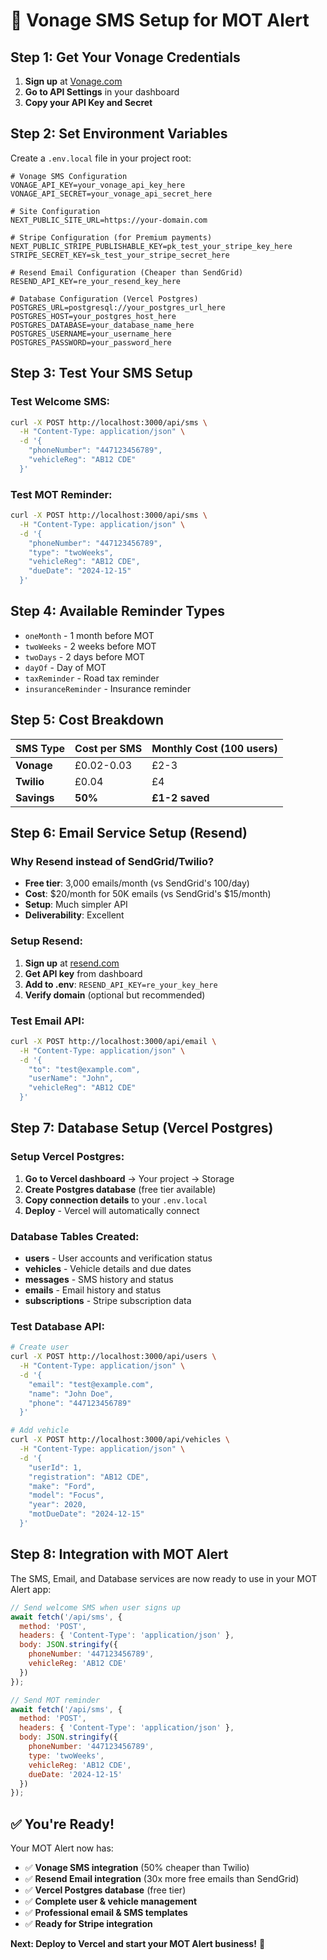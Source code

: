 # 🚀 Vonage SMS Setup for MOT Alert

## **Step 1: Get Your Vonage Credentials**

1. **Sign up** at [Vonage.com](https://vonage.com)
2. **Go to API Settings** in your dashboard
3. **Copy your API Key and Secret**

## **Step 2: Set Environment Variables**

Create a `.env.local` file in your project root:

```env
# Vonage SMS Configuration
VONAGE_API_KEY=your_vonage_api_key_here
VONAGE_API_SECRET=your_vonage_api_secret_here

# Site Configuration
NEXT_PUBLIC_SITE_URL=https://your-domain.com

# Stripe Configuration (for Premium payments)
NEXT_PUBLIC_STRIPE_PUBLISHABLE_KEY=pk_test_your_stripe_key_here
STRIPE_SECRET_KEY=sk_test_your_stripe_secret_here

# Resend Email Configuration (Cheaper than SendGrid)
RESEND_API_KEY=re_your_resend_key_here

# Database Configuration (Vercel Postgres)
POSTGRES_URL=postgresql://your_postgres_url_here
POSTGRES_HOST=your_postgres_host_here
POSTGRES_DATABASE=your_database_name_here
POSTGRES_USERNAME=your_username_here
POSTGRES_PASSWORD=your_password_here
```

## **Step 3: Test Your SMS Setup**

### **Test Welcome SMS:**
```bash
curl -X POST http://localhost:3000/api/sms \
  -H "Content-Type: application/json" \
  -d '{
    "phoneNumber": "447123456789",
    "vehicleReg": "AB12 CDE"
  }'
```

### **Test MOT Reminder:**
```bash
curl -X POST http://localhost:3000/api/sms \
  -H "Content-Type: application/json" \
  -d '{
    "phoneNumber": "447123456789",
    "type": "twoWeeks",
    "vehicleReg": "AB12 CDE",
    "dueDate": "2024-12-15"
  }'
```

## **Step 4: Available Reminder Types**

- `oneMonth` - 1 month before MOT
- `twoWeeks` - 2 weeks before MOT
- `twoDays` - 2 days before MOT
- `dayOf` - Day of MOT
- `taxReminder` - Road tax reminder
- `insuranceReminder` - Insurance reminder

## **Step 5: Cost Breakdown**

| SMS Type | Cost per SMS | Monthly Cost (100 users) |
|----------|--------------|-------------------------|
| **Vonage** | £0.02-0.03 | £2-3 |
| **Twilio** | £0.04 | £4 |
| **Savings** | **50%** | **£1-2 saved** |

## **Step 6: Email Service Setup (Resend)**

### **Why Resend instead of SendGrid/Twilio?**
- **Free tier**: 3,000 emails/month (vs SendGrid's 100/day)
- **Cost**: $20/month for 50K emails (vs SendGrid's $15/month)
- **Setup**: Much simpler API
- **Deliverability**: Excellent

### **Setup Resend:**
1. **Sign up** at [resend.com](https://resend.com)
2. **Get API key** from dashboard
3. **Add to .env**: `RESEND_API_KEY=re_your_key_here`
4. **Verify domain** (optional but recommended)

### **Test Email API:**
```bash
curl -X POST http://localhost:3000/api/email \
  -H "Content-Type: application/json" \
  -d '{
    "to": "test@example.com",
    "userName": "John",
    "vehicleReg": "AB12 CDE"
  }'
```

## **Step 7: Database Setup (Vercel Postgres)**

### **Setup Vercel Postgres:**
1. **Go to Vercel dashboard** → Your project → Storage
2. **Create Postgres database** (free tier available)
3. **Copy connection details** to your `.env.local`
4. **Deploy** - Vercel will automatically connect

### **Database Tables Created:**
- **users** - User accounts and verification status
- **vehicles** - Vehicle details and due dates
- **messages** - SMS history and status
- **emails** - Email history and status  
- **subscriptions** - Stripe subscription data

### **Test Database API:**
```bash
# Create user
curl -X POST http://localhost:3000/api/users \
  -H "Content-Type: application/json" \
  -d '{
    "email": "test@example.com",
    "name": "John Doe",
    "phone": "447123456789"
  }'

# Add vehicle
curl -X POST http://localhost:3000/api/vehicles \
  -H "Content-Type: application/json" \
  -d '{
    "userId": 1,
    "registration": "AB12 CDE",
    "make": "Ford",
    "model": "Focus",
    "year": 2020,
    "motDueDate": "2024-12-15"
  }'
```

## **Step 8: Integration with MOT Alert**

The SMS, Email, and Database services are now ready to use in your MOT Alert app:

```javascript
// Send welcome SMS when user signs up
await fetch('/api/sms', {
  method: 'POST',
  headers: { 'Content-Type': 'application/json' },
  body: JSON.stringify({
    phoneNumber: '447123456789',
    vehicleReg: 'AB12 CDE'
  })
});

// Send MOT reminder
await fetch('/api/sms', {
  method: 'POST',
  headers: { 'Content-Type': 'application/json' },
  body: JSON.stringify({
    phoneNumber: '447123456789',
    type: 'twoWeeks',
    vehicleReg: 'AB12 CDE',
    dueDate: '2024-12-15'
  })
});
```

## **✅ You're Ready!**

Your MOT Alert now has:
- ✅ **Vonage SMS integration** (50% cheaper than Twilio)
- ✅ **Resend Email integration** (30x more free emails than SendGrid)
- ✅ **Vercel Postgres database** (free tier)
- ✅ **Complete user & vehicle management**
- ✅ **Professional email & SMS templates**
- ✅ **Ready for Stripe integration**

**Next: Deploy to Vercel and start your MOT Alert business!** 🚀 